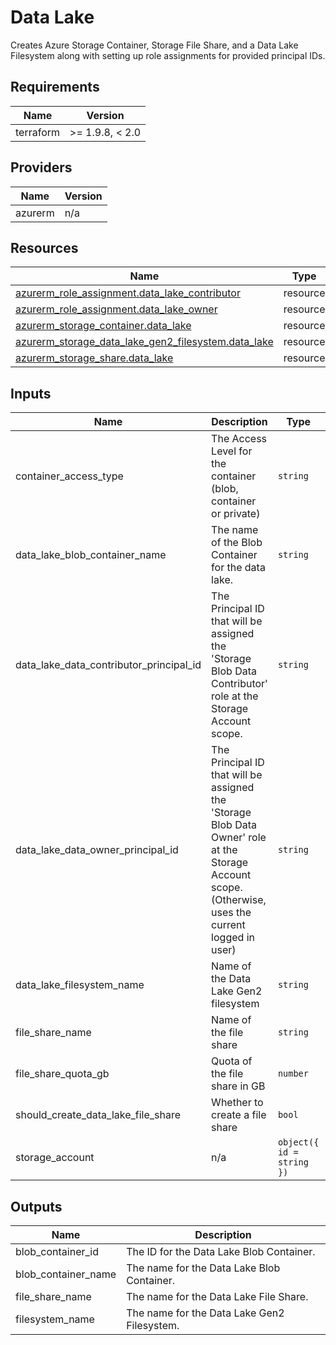 <!-- BEGIN_TF_DOCS -->
<!-- markdown-table-prettify-ignore-start -->
# Data Lake

Creates Azure Storage Container, Storage File Share, and a Data Lake Filesystem along with setting up
role assignments for provided principal IDs.

## Requirements

| Name | Version |
|------|---------|
| terraform | >= 1.9.8, < 2.0 |

## Providers

| Name | Version |
|------|---------|
| azurerm | n/a |

## Resources

| Name | Type |
|------|------|
| [azurerm_role_assignment.data_lake_contributor](https://registry.terraform.io/providers/hashicorp/azurerm/latest/docs/resources/role_assignment) | resource |
| [azurerm_role_assignment.data_lake_owner](https://registry.terraform.io/providers/hashicorp/azurerm/latest/docs/resources/role_assignment) | resource |
| [azurerm_storage_container.data_lake](https://registry.terraform.io/providers/hashicorp/azurerm/latest/docs/resources/storage_container) | resource |
| [azurerm_storage_data_lake_gen2_filesystem.data_lake](https://registry.terraform.io/providers/hashicorp/azurerm/latest/docs/resources/storage_data_lake_gen2_filesystem) | resource |
| [azurerm_storage_share.data_lake](https://registry.terraform.io/providers/hashicorp/azurerm/latest/docs/resources/storage_share) | resource |

## Inputs

| Name | Description | Type | Default | Required |
|------|-------------|------|---------|:--------:|
| container\_access\_type | The Access Level for the container (blob, container or private) | `string` | n/a | yes |
| data\_lake\_blob\_container\_name | The name of the Blob Container for the data lake. | `string` | n/a | yes |
| data\_lake\_data\_contributor\_principal\_id | The Principal ID that will be assigned the 'Storage Blob Data Contributor' role at the Storage Account scope. | `string` | n/a | yes |
| data\_lake\_data\_owner\_principal\_id | The Principal ID that will be assigned the 'Storage Blob Data Owner' role at the Storage Account scope. (Otherwise, uses the current logged in user) | `string` | n/a | yes |
| data\_lake\_filesystem\_name | Name of the Data Lake Gen2 filesystem | `string` | n/a | yes |
| file\_share\_name | Name of the file share | `string` | n/a | yes |
| file\_share\_quota\_gb | Quota of the file share in GB | `number` | n/a | yes |
| should\_create\_data\_lake\_file\_share | Whether to create a file share | `bool` | n/a | yes |
| storage\_account | n/a | ```object({ id = string })``` | n/a | yes |

## Outputs

| Name | Description |
|------|-------------|
| blob\_container\_id | The ID for the Data Lake Blob Container. |
| blob\_container\_name | The name for the Data Lake Blob Container. |
| file\_share\_name | The name for the Data Lake File Share. |
| filesystem\_name | The name for the Data Lake Gen2 Filesystem. |
<!-- markdown-table-prettify-ignore-end -->
<!-- END_TF_DOCS -->
